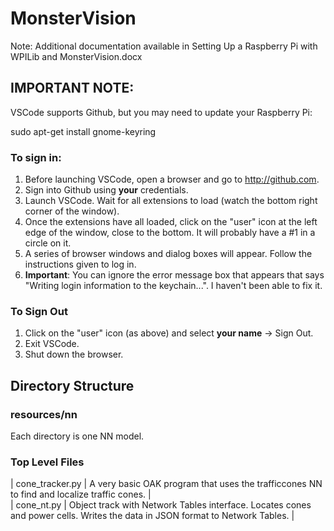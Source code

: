 # MonsterVision

Note: Additional documentation available in Setting Up a Raspberry Pi with WPILib and MonsterVision.docx

## IMPORTANT NOTE:
VSCode supports Github, but you may need to update your Raspberry Pi:

  sudo apt-get install gnome-keyring

### To sign in:

1. Before launching VSCode, open a browser and go to http://github.com.
2. Sign into Github using **your** credentials.
3. Launch VSCode.  Wait for all extensions to load (watch the bottom right corner of the window).
4. Once the extensions have all loaded, click on the "user" icon at the left edge of the window, close to the bottom.  It will probably have a #1 in a circle on it.
5. A series of browser windows and dialog boxes will appear.  Follow the instructions given to log in.
6. **Important**: You can ignore the error message box that appears that says "Writing login information to the keychain...".  I haven't been able to fix it.

### To Sign Out

1. Click on the "user" icon (as above) and select __your name__ -> Sign Out.
2. Exit VSCode.
3. Shut down the browser.


## Directory Structure

### resources/nn
Each directory is one NN model.

### Top Level Files
| cone_tracker.py | A very basic OAK program that uses the trafficcones NN to find and localize traffic cones. |  
| cone_nt.py | Object track with Network Tables interface.  Locates cones and power cells.  Writes the data in JSON format to Network Tables. |  

